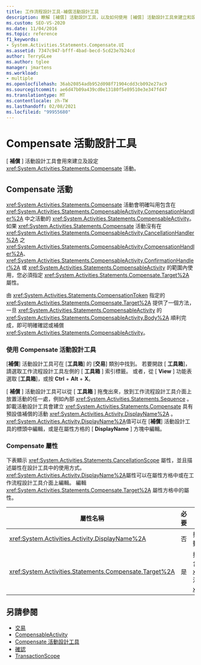 ```yaml
---
title: 工作流程設計工具-補償活動設計工具
description: 瞭解 [補償] 活動設計工具，以及如何使用 [補償] 活動設計工具來建立和設定補償活動。
ms.custom: SEO-VS-2020
ms.date: 11/04/2016
ms.topic: reference
f1_keywords:
- System.Activities.Statements.Compensate.UI
ms.assetid: 7347c947-bfff-4bad-becd-5cd23e7b24cd
author: TerryGLee
ms.author: tglee
manager: jmartens
ms.workload:
- multiple
ms.openlocfilehash: 36ab20854adb952d098f71904cdd3cb092e27ac9
ms.sourcegitcommit: ae6d47b09a439cd0e13180f5e89510e3e347fd47
ms.translationtype: MT
ms.contentlocale: zh-TW
ms.lasthandoff: 02/08/2021
ms.locfileid: "99955680"
---
```

# <a name="compensate-activity-designer"></a>Compensate 活動設計工具

[ **補償** ] 活動設計工具會用來建立及設定 <xref:System.Activities.Statements.Compensate> 活動。

## <a name="the-compensate-activity"></a>Compensate 活動

<xref:System.Activities.Statements.Compensate> 活動會明確叫用包含在 <xref:System.Activities.Statements.CompensableActivity.CompensationHandler%2A> 中之活動的 <xref:System.Activities.Statements.CompensableActivity>。 如果 <xref:System.Activities.Statements.Compensate> 活動沒有在 <xref:System.Activities.Statements.CompensableActivity.CancellationHandler%2A> 之 <xref:System.Activities.Statements.CompensableActivity.CompensationHandler%2A>、<xref:System.Activities.Statements.CompensableActivity.ConfirmationHandler%2A> 或 <xref:System.Activities.Statements.CompensableActivity> 的範圍內使用，您必須指定 <xref:System.Activities.Statements.Compensate.Target%2A> 屬性。

由 <xref:System.Activities.Statements.CompensationToken> 指定的 <xref:System.Activities.Statements.Compensate.Target%2A> 提供了一個方法，一旦 <xref:System.Activities.Statements.CompensableActivity> 的 <xref:System.Activities.Statements.CompensableActivity.Body%2A> 順利完成，即可明確確認或補償 <xref:System.Activities.Statements.CompensableActivity>。

### <a name="using-the-compensate-activity-designer"></a>使用 Compensate 活動設計工具

[**補償**] 活動設計工具可在 [**工具箱**] 的 [**交易**] 類別中找到。 若要開啟 [ **工具箱**]，請選取工作流程設計工具左側的 [ **工具箱** ] 索引標籤。 或者，從 [ **View** ] 功能表選取 [**工具箱**]，或按 **Ctrl** + **Alt** + **X**。

[ **補償** ] 活動設計工具可以從 [ **工具箱** ] 拖曳出來，放到工作流程設計工具介面上放置活動的任一處，例如內部 <xref:System.Activities.Statements.Sequence> 。 卸載活動設計工具會建立 <xref:System.Activities.Statements.Compensate> 具有預設值補償的活動 <xref:System.Activities.Activity.DisplayName%2A> 。 <xref:System.Activities.Activity.DisplayName%2A>值可以在 [**補償**] 活動設計工具的標頭中編輯，或是在屬性方格的 [ **DisplayName** ] 方塊中編輯。

### <a name="the-compensate-properties"></a>Compensate 屬性

下表顯示 <xref:System.Activities.Statements.CancellationScope> 屬性，並且描述屬性在設計工具中的使用方式。 <xref:System.Activities.Activity.DisplayName%2A>屬性可以在屬性方格中或在工作流程設計工具介面上編輯。 編輯 <xref:System.Activities.Statements.Compensate.Target%2A> 屬性方格中的屬性。

|屬性名稱|必要|使用方式|
|-|--------------|-|
|<xref:System.Activities.Activity.DisplayName%2A>|否|指定 <xref:System.Activities.Statements.Compensate> 活動選用的易記名稱。 預設為 Compensate。|
|<xref:System.Activities.Statements.Compensate.Target%2A>|是|指定 <xref:System.Activities.InArgument%601>，其中包含此 <xref:System.Activities.Statements.CompensationToken> 活動的 <xref:System.Activities.Statements.Compensate>。|

## <a name="see-also"></a>另請參閱

- [交易](../workflow-designer/transaction-activity-designers.md)
- [CompensableActivity](../workflow-designer/compensableactivity-activity-designer.md)
- [Compensate 活動設計工具](../workflow-designer/compensate-activity-designer.md)
- [確認](../workflow-designer/confirm-activity-designer.md)
- [TransactionScope](../workflow-designer/transactionscope-activity-designer.md)